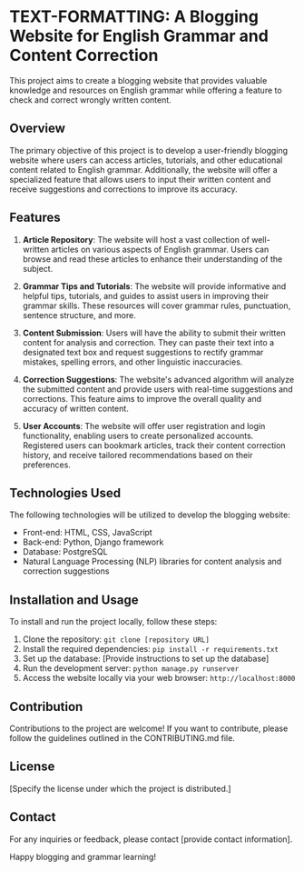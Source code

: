 # TEXT-FORMATTING: A Blogging Website for English Grammar and Content Correction

This project aims to create a blogging website that provides valuable knowledge and resources on English grammar while offering a feature to check and correct wrongly written content.

## Overview

The primary objective of this project is to develop a user-friendly blogging website where users can access articles, tutorials, and other educational content related to English grammar. Additionally, the website will offer a specialized feature that allows users to input their written content and receive suggestions and corrections to improve its accuracy.

## Features

1. **Article Repository**: The website will host a vast collection of well-written articles on various aspects of English grammar. Users can browse and read these articles to enhance their understanding of the subject.

2. **Grammar Tips and Tutorials**: The website will provide informative and helpful tips, tutorials, and guides to assist users in improving their grammar skills. These resources will cover grammar rules, punctuation, sentence structure, and more.

3. **Content Submission**: Users will have the ability to submit their written content for analysis and correction. They can paste their text into a designated text box and request suggestions to rectify grammar mistakes, spelling errors, and other linguistic inaccuracies.

4. **Correction Suggestions**: The website's advanced algorithm will analyze the submitted content and provide users with real-time suggestions and corrections. This feature aims to improve the overall quality and accuracy of written content.

5. **User Accounts**: The website will offer user registration and login functionality, enabling users to create personalized accounts. Registered users can bookmark articles, track their content correction history, and receive tailored recommendations based on their preferences.

## Technologies Used

The following technologies will be utilized to develop the blogging website:

- Front-end: HTML, CSS, JavaScript
- Back-end: Python, Django framework
- Database: PostgreSQL
- Natural Language Processing (NLP) libraries for content analysis and correction suggestions

## Installation and Usage

To install and run the project locally, follow these steps:

1. Clone the repository: `git clone [repository URL]`
2. Install the required dependencies: `pip install -r requirements.txt`
3. Set up the database: [Provide instructions to set up the database]
4. Run the development server: `python manage.py runserver`
5. Access the website locally via your web browser: `http://localhost:8000`

## Contribution

Contributions to the project are welcome! If you want to contribute, please follow the guidelines outlined in the CONTRIBUTING.md file.

## License

[Specify the license under which the project is distributed.]

## Contact

For any inquiries or feedback, please contact [provide contact information].

Happy blogging and grammar learning!
